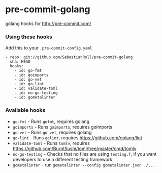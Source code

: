 
pre-commit-golang
=================

golang hooks for http://pre-commit.com/

### Using these hooks

Add this to your `.pre-commit-config.yaml`

    - repo: git://github.com/SebastianRoll/pre-commit-golang
      sha: HEAD
      hooks:
        - id: go-fmt
        - id: goimports
        - id: go-vet
        - id: go-lint
        - id: validate-toml
        - id: no-go-testing
        - id: gometalinter

### Available hooks

- `go-fmt` - Runs `gofmt`, requires golang
- `goimports` - Runs `goimports`, requires goimports
- `go-vet` - Runs `go vet`, requires golang
- `go-lint` - Runs `golint`, requires https://github.com/golang/lint
- `validate-toml` - Runs `tomlv`, requires
   https://github.com/BurntSushi/toml/tree/master/cmd/tomlv
- `no-go-testing` - Checks that no files are using `testing.T`, if you want
  developers to use a different testing framework
- `gometalinter` - run `gometalinter --config gometalinter.json ./...`
